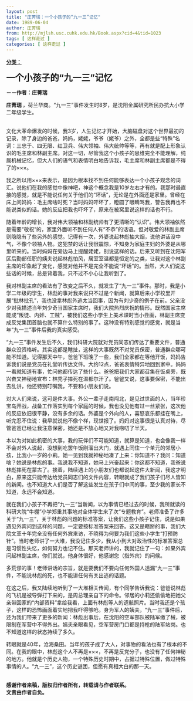 ```yaml
---
layout: post
title: "庄菁瑞：一个小孩子的“九一三”记忆"
date: 1989-06-04
author: 庄菁瑞
from: http://mjlsh.usc.cuhk.edu.hk/Book.aspx?cid=4&tid=1023
tags: [ 这样走过 ]
categories: [ 这样走过 ]
---
```


<div style="margin: 15px 10px 10px 0px;">
 <div>
  <span id="ctl00_ContentPlaceHolder1_chapter1_SubjectLabel" style="font-weight:bold;text-decoration:underline;">
   分类：
  </span>
 </div>
 <p>
  <strong>
   <font size="5">
    一个小孩子的“九一三”记忆
   </font>
  </strong>
 </p>
 <p>
  <strong>
   －－作者：庄菁瑞
  </strong>
 </p>
 <p>
  <strong>
   庄菁瑞
  </strong>
  ，荷兰华商。“九一三”事件发生时8岁，是沈阳金属研究所民办抗大小学二年级学生。
 </p>
 <p>
  <br/>
  文化大革命爆发的时候，我3岁，人生记忆才开始，大脑磁盘对这个世界最初的记录，除了身边的爸爸，妈妈，姥姥，爷爷（姥爷）之外，全都是些“特殊”名词：三忠于、四无限、红卫兵、伟大领袖、伟大统帅等等，再有就是配上形象认识的毛主席和林副主席。对这一切，尽管我这个小孩子的思维完全不能理解，纯属机械记忆，但大人们的语气和表情明白地告诉我，毛主席和林副主席都是不得了的×××。
 </p>
 <p>
  我之所以用×××来表示，是因为根本找不到任何能够表达一个小孩子观念的词汇。说他们在我的感觉中像神吧，神这个概念我是10岁左右才有的。我那时最直接的感觉，就是不能说任何关于他们的“坏话”，无论是在外面还是家里。曾经在床上问妈妈：毛主席啥时死？当时妈妈吓坏了，瞪圆了眼睛骂我，警告我再也不能说类似的话。她的反应把我也吓坏了，原来在被窝里说这样的话也不行。
 </p>
 <p>
  随着年龄的增长，我对伟大领袖和林副统帅有了更清晰的“认识”。伟大领袖依然是需要“敬祝”的，家里外面听不到任何人有“不恭”的话语。但对敬爱的林副主席则隐隐有了些另外的感觉。记得有一次，外婆说起林彪抽大烟，说他讲话没中气，不像个领袖人物。这犯禁的话让我很震惊，不知身为家庭主妇的外婆是从哪里听来的。当时妈妈在旁边马上提醒姥姥，别说这样的话。后来又听到在沈阳军区后勤部任职的姨夫说起林彪怕风，居室室温都是恒定的之类，让我对这个林副主席的印象起了变化，感觉对他并不是完全不能说“坏话”的。当然，大人们说这些话的时候，总是背着我，只不过不小心让我听到了。
 </p>
 <p>
  我对林副主席的看法有了改变之后不久，就发生了“九一三”事件。那时，我是小学二年级的学生，林彪的事对我来说只不过是个新闻，就算后来小学校里开展“批林批孔”，我也没拿林彪外逃太当回事，因为有刘少奇的例子在前。父亲没少对我描述当年刘少奇当国家主席时，我们大院热烈庆祝的情形。既然国家主席能成“叛徒、内奸、工贼”，被我们这些小学生上美术课时当小丑画，林副主席变成反党集团首脑也就不算什么特别的事了。这种没有特别感觉的感觉，就是当年“九一三”事件后我的真实感受。
 </p>
 <p>
  “九一三”事件发生后不久，我们科研大院就对党员同志们传达了重要文件，普通群众没资格听。其实这都是瞎扯，这样的大事既然不对党员保密，普通群众哪可能不知道。记得那天中午，爸爸下班晚了一些，我们全家都在等他开饭，妈妈告诉我们说是党员在礼堂听传达文件。大约12点，爸爸表情特异地回到家中。妈妈一看就知道有事，忙问他都传达了些什么。爸爸把我们大家都召集在饭桌旁，既兴奋又神秘地宣布：林秃子摔死在温都尔汗了。爸爸又说，这事要保密，不能出去乱讲，他还特别叮嘱我，不要和小朋友们说。
 </p>
 <p>
  对大人们来说，这可是件大事。外公一辈子走南闯北，是见过世面的人，当年珍宝岛开战，战备工作落实到每个家庭的时候，我也没见他有过一丝紧张，这次他的反应依旧很平静，没有多余的话。外婆是个外向的人，喜怒哀乐都挂在嘴上，听完忍不住说：我早就说他不像个样，现世报了。妈妈对这事很是认真对待，尽管爸爸已经让我注意保密，她还是不放心地又对我唠叨了半天。
 </p>
 <p>
  本以为对如此机密的大事，我的玩伴们不可能知道，就算是知道，也会像我一样不会对外人说起，没想到吃罢午饭刚溜出大门，就遇上同住一个单元的邻居小孩，比我小一岁的小莉。她一见到我就神秘地凑了上来：你知道不？我问：知道啥？她说是林彪的事。我说我不知道，她马上兴奋起来：你这都不知道，我爸说林彪摔死在蒙古了。接着，陆续遇上的小朋友们也都说起这件大新闻，我这才明白，原来这只能传达给党员同志们的文件内容，转眼就成了我们孩子们尽人皆知的新闻。也不知道大人们是否了解这些发生在孩子们中间的事，至少我的家长不知道，永远不会知道。
 </p>
 <p>
  就在我们小孩子不再把“九一三”当新闻，以为事情已经过去的时候，我所就读的科研大院“牛棚”小学郑重其事地对全体学生来了次“专题教育”。老师准备了许多关于“九一三”，关于林彪的问题的标准答案，让我们这些小孩子记住，说是如果遇见外宾问到这样的问题，一定要按标准答案来回答。这又是瞎掰的事，我们大院文革十年完全没有任何外宾来访，不晓得为何要为我们这些小学生“打预防针”。当时老师讲了一大堆，我没记住多少，我从小到大对政治性的标准答案总是习惯性失忆，如何努力也记不住。那天老师讲的，我就记住了一句：如果外宾问起林副主席，你们就说，他身体很好，他感谢您（指外宾）的问候。
 </p>
 <p>
  多荒谬的事！老师讲话的宗旨，就是要我们不要向任何外国人透漏“九一三”事件，不能说林彪的死，也不能讲任何有关出逃的话题。
 </p>
 <p>
  在这之后，我又陆续地听到了一大堆相关传闻，有个同学告诉我说：爸爸说林彪的飞机是被导弹打下来的，是周总理亲自下的命令。邻居的小莉还偷偷地把她父亲带回家的“内部资料”拿给我看，上面有林彪等人的遗骸照片。当时我还是个孩子，这样的恐怖画面着实地把我吓得够呛。身为军人的姨夫，“九一三”事件后，还为我们带来了更多的新闻：林彪出事后，在沈阳的空军部队被陆军缴了械，被限制在军营中不得外出。姨夫亲眼看见，空军营房门口都是持枪的陆军站岗。也不知道这样的状态持续了多久。
 </p>
 <p>
  转眼就是40年，沧海桑田。当年的孩子成了大人，对事物的看法也有了根本的不同。在我的眼中，林彪这个人不再是×××，不再是反党分子，也没有了任何神秘的地方。他就是个历史人物，一个特殊历史时期中，占据过特殊位置，做过特殊事情的人。“九一三”，这个历史谜团，但愿有真相大白的那一天。
 </p>
 <p>
  <br/>
  <strong>
   感谢作者来稿，版权归作者所有，转载请与作者联系。
   <br/>
   文责由作者自负。
  </strong>
 </p>
</div>

